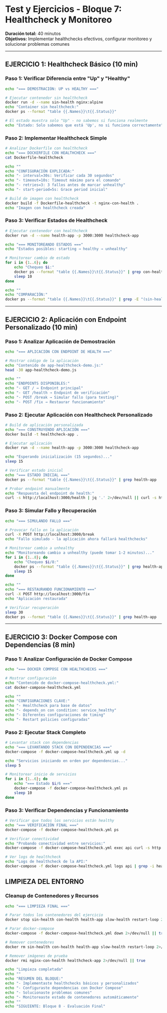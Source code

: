 # Test y Ejercicios - Bloque 7: Healthcheck y Monitoreo

**Duración total:** 40 minutos  
**Objetivos:** Implementar healthchecks efectivos, configurar monitoreo y solucionar problemas comunes

---

## **EJERCICIO 1: Healthcheck Básico (10 min)**

### Paso 1: Verificar Diferencia entre "Up" y "Healthy"
```bash
echo "=== DEMOSTRACIÓN: UP vs HEALTHY ==="

# Ejecutar contenedor sin healthcheck
docker run -d --name sin-health nginx:alpine
echo "Container sin healthcheck:"
docker ps --format "table {{.Names}}\t{{.Status}}"

# El estado muestra solo "Up" - no sabemos si funciona realmente
echo "Estado: Solo sabemos que está 'Up', no si funciona correctamente"
```

### Paso 2: Implementar Healthcheck Simple
```bash
# Analizar Dockerfile con healthcheck
echo "=== DOCKERFILE CON HEALTHCHECK ==="
cat Dockerfile-healthcheck

echo ""
echo "CONFIGURACIÓN EXPLICADA:"
echo "- interval=30s: Verificar cada 30 segundos"
echo "- timeout=10s: Timeout máximo para el comando"
echo "- retries=3: 3 fallos antes de marcar unhealthy"
echo "- start-period=5s: Grace period inicial"

# Build de imagen con healthcheck
docker build -f Dockerfile-healthcheck -t nginx-con-health .
echo "Imagen con healthcheck creada"
```

### Paso 3: Verificar Estados de Healthcheck
```bash
# Ejecutar contenedor con healthcheck
docker run -d --name health-app -p 3000:3000 healthcheck-app

echo "=== MONITOREANDO ESTADOS ==="
echo "Estados posibles: starting → healthy → unhealthy"

# Monitorear cambio de estado
for i in {1..6}; do
    echo "Chequeo $i:"
    docker ps --format "table {{.Names}}\t{{.Status}}" | grep con-health
    sleep 10
done

echo ""
echo "COMPARACIÓN:"
docker ps --format "table {{.Names}}\t{{.Status}}" | grep -E "(sin-health|con-health)"
```

---

## **EJERCICIO 2: Aplicación con Endpoint Personalizado (10 min)**

### Paso 1: Analizar Aplicación de Demostración
```bash
echo "=== APLICACIÓN CON ENDPOINT DE HEALTH ==="

# Mostrar código de la aplicación
echo "Contenido de app-healthcheck-demo.js:"
head -30 app-healthcheck-demo.js

echo ""
echo "ENDPOINTS DISPONIBLES:"
echo "- GET / → Endpoint principal"
echo "- GET /health → Endpoint de verificación"
echo "- POST /break → Simular fallo (para testing)"
echo "- POST /fix → Restaurar funcionamiento"
```

### Paso 2: Ejecutar Aplicación con Healthcheck Personalizado
```bash
# Build de aplicación personalizada
echo "=== CONSTRUYENDO APLICACIÓN ==="
docker build -t healthcheck-app .

# Ejecutar aplicación
docker run -d --name health-app -p 3000:3000 healthcheck-app

echo "Esperando inicialización (15 segundos)..."
sleep 15

# Verificar estado inicial
echo "=== ESTADO INICIAL ==="
docker ps --format "table {{.Names}}\t{{.Status}}" | grep health-app

# Probar endpoint manualmente
echo "Respuesta del endpoint de health:"
curl -s http://localhost:3000/health | jq '.' 2>/dev/null || curl -s http://localhost:3000/health
```

### Paso 3: Simular Fallo y Recuperación
```bash
echo "=== SIMULANDO FALLO ==="

# Provocar fallo en la aplicación
curl -X POST http://localhost:3000/break
echo "Fallo simulado - la aplicación ahora fallará healthchecks"

# Monitorear cambio a unhealthy
echo "Monitoreando cambio a unhealthy (puede tomar 1-2 minutos)..."
for i in {1..8}; do
    echo "Chequeo $i/8:"
    docker ps --format "table {{.Names}}\t{{.Status}}" | grep health-app
    sleep 15
done

echo ""
echo "=== RESTAURANDO FUNCIONAMIENTO ==="
curl -X POST http://localhost:3000/fix
echo "Aplicación restaurada"

# Verificar recuperación
sleep 30
docker ps --format "table {{.Names}}\t{{.Status}}" | grep health-app
```

---

## **EJERCICIO 3: Docker Compose con Dependencias (8 min)**

### Paso 1: Analizar Configuración de Docker Compose
```bash
echo "=== DOCKER COMPOSE CON HEALTHCHECKS ==="

# Mostrar configuración
echo "Contenido de docker-compose-healthcheck.yml:"
cat docker-compose-healthcheck.yml

echo ""
echo "CONFIGURACIONES CLAVE:"
echo "- Healthcheck para base de datos"
echo "- depends_on con condition: service_healthy"
echo "- Diferentes configuraciones de timing"
echo "- Restart policies configuradas"
```

### Paso 2: Ejecutar Stack Completo
```bash
# Levantar stack con dependencias
echo "=== LEVANTANDO STACK CON DEPENDENCIAS ==="
docker-compose -f docker-compose-healthcheck.yml up -d

echo "Servicios iniciando en orden por dependencias..."
sleep 5

# Monitorear inicio de servicios
for i in {1..6}; do
    echo "=== Estado $i/6 ==="
    docker-compose -f docker-compose-healthcheck.yml ps
    sleep 10
done
```

### Paso 3: Verificar Dependencias y Funcionamiento
```bash
# Verificar que todos los servicios están healthy
echo "=== VERIFICACIÓN FINAL ==="
docker-compose -f docker-compose-healthcheck.yml ps

# Verificar conectividad
echo "Probando conectividad entre servicios:"
docker-compose -f docker-compose-healthcheck.yml exec api curl -s http://localhost:3000/health | jq '.checks'

# Ver logs de healthcheck
echo "Logs de healthcheck de la API:"
docker-compose -f docker-compose-healthcheck.yml logs api | grep -i health | tail -5
```

## **LIMPIEZA DEL ENTORNO**

### Cleanup de Contenedores y Recursos
```bash
echo "=== LIMPIEZA FINAL ==="

# Parar todos los contenedores del ejercicio
docker stop sin-health con-health health-app slow-health restart-loop 2>/dev/null || true

# Parar docker-compose
docker-compose -f docker-compose-healthcheck.yml down 2>/dev/null || true

# Remover contenedores
docker rm sin-health con-health health-app slow-health restart-loop 2>/dev/null || true

# Remover imágenes de prueba
docker rmi nginx-con-health healthcheck-app 2>/dev/null || true

echo "Limpieza completada"
echo ""
echo "RESUMEN DEL BLOQUE:"
echo "- Implementaste healthchecks básicos y personalizados"
echo "- Configuraste dependencias con Docker Compose"
echo "- Solucionaste problemas comunes"
echo "- Monitoreaste estado de contenedores automáticamente"
echo ""
echo "SIGUIENTE: Bloque 8 - Evaluación Final"
``` 